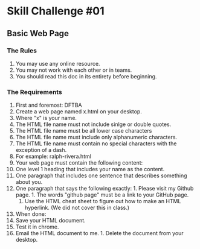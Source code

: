 # Skill Challenge #01 #

## Basic Web Page ##

### The Rules ###

1. You may use any online resource.
1. You may not work with each other or in teams.
1. You should read this doc in its entirety before beginning.

### The Requirements ###

1. First and foremost: DFTBA
1. Create a web page named x.html on your desktop.
  1. Where "x" is your name.
  1. The HTML file name must not include sinlge or double quotes.
  1. The HTML file name must be all lower case characters
  1. The HTML file name must include only alphanumeric characters.
  1. The HTML file name must contain no special characters with the exception of a dash.
  1. For example: ralph-rivera.html
1. Your web page must contain the following content:
  1. One level 1 heading that includes your name as the content.
  1. One paragraph that includes one sentence that describes something about you.
  1. One paragraph that says the following exactly:
    1. Please visit my Github page.
    1. The words "github page" must be a link to your GitHub page.
		1. Use the HTML cheat sheet to figure out how to make an HTML hyperlink. (We did not cover this in class.)
1. When done:
  1. Save your HTML document.
  1. Test it in chrome.
  1. Email the HTML document to me.
	1. Delete the document from your desktop.